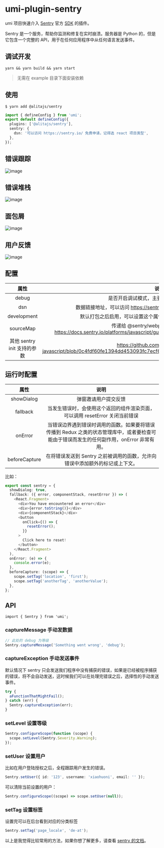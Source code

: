 # umi-plugin-sentry

umi 项目快速介入 [Sentry](https://github.com/getsentry/sentry) 官方 [SDK](https://github.com/getsentry/sentry-javascript) 的插件。

Sentry 是一个服务，帮助你监测和修复在实时崩溃。服务器是 Python 的，但是它包含一个完整的 API，用于在任何应用程序中从任何语言发送事件。

## 调试开发

`yarn && yarn build && yarn start`

> 无需在 example 目录下面安装依赖

## 使用

```base
$ yarn add @alitajs/sentry
```

```ts
import { defineConfig } from 'umi';
export default defineConfig({
  plugins: ['@alitajs/sentry'],
  sentry: {
    dsn: '可以访问 https://sentry.io/ 免费申请，记得选 react 项目类型',
  },
});
```

## 错误跟踪

![image](https://user-images.githubusercontent.com/11746742/118098421-78894e80-b406-11eb-92b2-c05a6788dce6.png)

## 错误堆栈

![image](https://user-images.githubusercontent.com/11746742/118098813-f6e5f080-b406-11eb-9257-cea293b92685.png)

## 面包屑

![image](https://user-images.githubusercontent.com/11746742/118099128-65c34980-b407-11eb-9f42-3e238bb820c1.png)

## 用户反馈

![image](https://user-images.githubusercontent.com/11746742/118099037-47f5e480-b407-11eb-86b2-f5b791d298fa.png)

## 配置

|            属性             |                                                              说明                                                              |
| :-------------------------: | :----------------------------------------------------------------------------------------------------------------------------: |
|            debug            |                                           是否开启调试模式，主要是发送之前会打印数据                                           |
|             dsn             |                           数据链接地址，可以访问 https://sentry.io/ 免费申请，记得选 react 项目类型                            |
|         development          |                               默认打包之后启用，可以设置这个属性，来在开发环境演示 sentry 功能。                               |
|         sourceMap          | 传递给 @sentry/webpack-plugin 的配置，https://docs.sentry.io/platforms/javascript/guides/react/sourcemaps/generating/#webpack                          |
| 其他 sentry init 支持的参数 | https://github.com/getsentry/sentry-javascript/blob/0c4fdf60fe1394dd453093fc7ecf6d95ccee070f/packages/types/src/options.ts#L10 |

## 运行时配置

|     属性      |                                                                   说明                                                                    |
| :-----------: | :---------------------------------------------------------------------------------------------------------------------------------------: |
|  showDialog   |                                                           弹窗邀请用户提交反馈                                                            |
|   fallback    |                               当发生错误时，会使用这个返回的组件渲染页面，可以调用 resetError 关闭当前错误                                |
|    onError    | 当错误边界遇到错误时调用的函数。如果要将错误传播到 Redux 之类的状态管理库中，或者要检查可能由于错误而发生的任何副作用，onError 非常有用。 |
| beforeCapture |                               在将错误发送到 Sentry 之前被调用的函数，允许向错误中添加额外的标记或上下文。                                |

比如：

```ts
export const sentry = {
  showDialog: true,
  fallback: ({ error, componentStack, resetError }) => (
    <React.Fragment>
      <div>You have encountered an error</div>
      <div>{error.toString()}</div>
      <div>{componentStack}</div>
      <button
        onClick={() => {
          resetError();
        }}
      >
        Click here to reset!
      </button>
    </React.Fragment>
  ),
  onError: (e) => {
    console.error(e);
  },
  beforeCapture: (scope) => {
    scope.setTag('location', 'first');
    scope.setTag('anotherTag', 'anotherValue');
  },
};
```

## API

`import { Sentry } from 'umi';`

### captureMessage 手动发数据

```ts
// 此处的 debug 为等级
Sentry.captureMessage('Something went wrong', 'debug');
```

### captureException 手动发送事件

默认情况下 sentry 只会发送我们程序中没有捕获的错误，如果是已经被程序捕获的错误，将不会自动发送，这时候我们可以在处理完错误之后，选择性的手动发送事件。

```ts
try {
  aFunctionThatMightFail();
} catch (err) {
  Sentry.captureException(err);
}
```

### setLevel 设置等级

```ts
Sentry.configureScope(function (scope) {
  scope.setLevel(Sentry.Severity.Warning);
});
```

### setUser 设置用户

比如在用户登陆授权之后，全程跟踪用户发生的错误。

```ts
Sentry.setUser({ id: '123', username: 'xiaohuoni', email: '' });
```

可以清除当前设置的用户：

```ts
Sentry.configureScope((scope) => scope.setUser(null));
```

### setTag 设置标签

设置完可以在后台看到对应的分类标签

```ts
Sentry.setTag('page_locale', 'de-at');
```

以上是我觉得比较常用的方法，如果你想了解更多，请查看 [sentry 的文档](https://docs.sentry.io/platforms/javascript/guides/react/#monitor-performance)。


